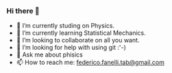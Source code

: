 ### Hi there 👋
- 🔭 I’m currently studing on Physics.
- 🌱 I’m currently learning Statistical Mechanics.
- 👯 I’m looking to collaborate on all you want.
- 🤔 I’m looking for help with using git :'-)
- 💬 Ask me about phisics
- 📫 How to reach me: federico.fanelli.tab@gmail.com

